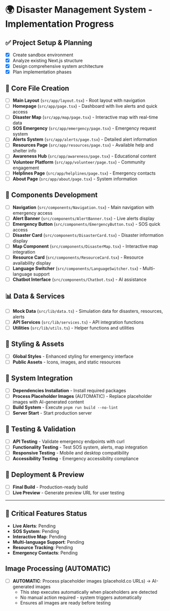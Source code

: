 # 🌍 Disaster Management System - Implementation Progress

## ✅ Project Setup & Planning
- [x] Create sandbox environment  
- [x] Analyze existing Next.js structure
- [x] Design comprehensive system architecture
- [x] Plan implementation phases

## 📝 Core File Creation
- [ ] **Main Layout** (`src/app/layout.tsx`) - Root layout with navigation
- [ ] **Homepage** (`src/app/page.tsx`) - Dashboard with live alerts and quick access
- [ ] **Disaster Map** (`src/app/map/page.tsx`) - Interactive map with real-time data
- [ ] **SOS Emergency** (`src/app/emergency/page.tsx`) - Emergency request system  
- [ ] **Alerts System** (`src/app/alerts/page.tsx`) - Detailed alert information
- [ ] **Resources Page** (`src/app/resources/page.tsx`) - Available help and shelter info
- [ ] **Awareness Hub** (`src/app/awareness/page.tsx`) - Educational content
- [ ] **Volunteer Platform** (`src/app/volunteer/page.tsx`) - Community engagement
- [ ] **Helplines Page** (`src/app/helplines/page.tsx`) - Emergency contacts
- [ ] **About Page** (`src/app/about/page.tsx`) - System information

## 🧩 Components Development  
- [ ] **Navigation** (`src/components/Navigation.tsx`) - Main navigation with emergency access
- [ ] **Alert Banner** (`src/components/AlertBanner.tsx`) - Live alerts display
- [ ] **Emergency Button** (`src/components/EmergencyButton.tsx`) - SOS quick access
- [ ] **Disaster Card** (`src/components/DisasterCard.tsx`) - Disaster information display
- [ ] **Map Component** (`src/components/DisasterMap.tsx`) - Interactive map integration
- [ ] **Resource Card** (`src/components/ResourceCard.tsx`) - Resource availability display
- [ ] **Language Switcher** (`src/components/LanguageSwitcher.tsx`) - Multi-language support
- [ ] **Chatbot Interface** (`src/components/Chatbot.tsx`) - AI assistance

## 📊 Data & Services
- [ ] **Mock Data** (`src/lib/data.ts`) - Simulation data for disasters, resources, alerts
- [ ] **API Services** (`src/lib/services.ts`) - API integration functions
- [ ] **Utilities** (`src/lib/utils.ts`) - Helper functions and utilities  

## 🎨 Styling & Assets
- [ ] **Global Styles** - Enhanced styling for emergency interface
- [ ] **Public Assets** - Icons, images, and static resources

## 🔧 System Integration
- [ ] **Dependencies Installation** - Install required packages
- [ ] **Process Placeholder Images** (AUTOMATIC) - Replace placeholder images with AI-generated content
- [ ] **Build System** - Execute `pnpm run build --no-lint` 
- [ ] **Server Start** - Start production server

## 🧪 Testing & Validation
- [ ] **API Testing** - Validate emergency endpoints with curl
- [ ] **Functionality Testing** - Test SOS system, alerts, map integration
- [ ] **Responsive Testing** - Mobile and desktop compatibility  
- [ ] **Accessibility Testing** - Emergency accessibility compliance

## 🚀 Deployment & Preview
- [ ] **Final Build** - Production-ready build
- [ ] **Live Preview** - Generate preview URL for user testing

---

## 🚨 Critical Features Status
- **Live Alerts**: Pending
- **SOS System**: Pending  
- **Interactive Map**: Pending
- **Multi-language Support**: Pending
- **Resource Tracking**: Pending
- **Emergency Contacts**: Pending

## Image Processing (AUTOMATIC)
- [ ] **AUTOMATIC**: Process placeholder images (placehold.co URLs) → AI-generated images
  - This step executes automatically when placeholders are detected
  - No manual action required - system triggers automatically
  - Ensures all images are ready before testing